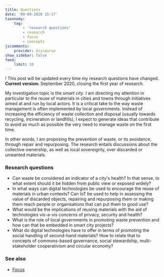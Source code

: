 ```yaml
---
title: Questions
date: '09-09-2020 15:17'
taxonomy:
    tag:
        - 'research questions'
        - research
        - focus
        - concepts
jscomments:
    provider: discourse
show_sidebar: false
feed:
    limit: 10
---
```


! This post will be updated every time my research questions have changed. **Current version:** September 2020, closing the first year of research.

My investigation topic is the *smart city*. I am directing my attention in particular to the reuse of materials in cities and towns through initiatives aimed at and run by local actors. It is a critical take to the way waste management is often implemented by local governments. Instead of increasing the efficiency of waste collection and disposal (usually towards recycling, incineration or landfills), I expect to generate ideas that contribute to avoid as much as possible the very need to manage waste on the first time.

In other words, I am proposing the prevention of waste, or its avoidance, through repair and repurposing. The research entails discussions about the collective ownership, as well as local sovereignty, over discarded or unwanted materials.

### Research questions

- Can waste be considered an indicator of a city's health? In that sense, to what extent should it be hidden from public view or exposed widely?
- In what ways can digital technologies be used to encourage the reuse of materials in urban contexts? Can IoT be used to help in assessing the value of discarded objects, repairing and repurposing them or making them reach people or organisations that can put them to good use?
- What would be the implications of reusing materials with the aid of technologies vis-a-vis concerns of privacy, security and health?
- What is the role of local governments in promoting waste prevention and how can that be embedded in smart city projects?
- What do digital technologies have to offer in terms of promoting the social handling of second-hand materials? How to relate that to concepts of commons-based governance, social stewardship, multi-stakeholder cooperativism and circular economy?


### See also

- [Focus](../focus)
